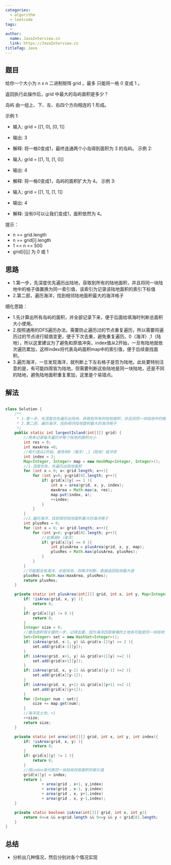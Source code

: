 ```yaml
---
categories:
  - algorithm
  - leetcode
tags:
  - 
author: 
  name: JavaInterview.cn
  link: https://JavaInterview.cn
titleTag: Java
---
```



## 题目

给你一个大小为 n x n 二进制矩阵 grid 。最多 只能将一格 0 变成 1 。

返回执行此操作后，grid 中最大的岛屿面积是多少？

岛屿 由一组上、下、左、右四个方向相连的 1 形成。



示例 1:

* 输入: grid = [[1, 0], [0, 1]]
* 输出: 3
* 解释: 将一格0变成1，最终连通两个小岛得到面积为 3 的岛屿。
示例 2:

* 输入: grid = [[1, 1], [1, 0]]
* 输出: 4
* 解释: 将一格0变成1，岛屿的面积扩大为 4。
示例 3:

* 输入: grid = [[1, 1], [1, 1]]
* 输出: 4
* 解释: 没有0可以让我们变成1，面积依然为 4。


提示：

* n == grid.length
* n == grid[i].length
* 1 <= n <= 500
* grid[i][j] 为 0 或 1

## 思路

* 1.第一步，先深度优先遍历出陆地，获取到所有的陆地面积，并且将同一块陆地中的格子值置换为同一索引值，该索引为记录该陆地面积的索引下标值
* 2.第二部，遍历海洋，找到相邻陆地面积最大的海洋格子

细化思路：
* 1.先计算出所有岛屿的面积，并全部记录下来，便于后面给填海时判断总面积大小使用。
* 2.按照通用的DFS遍历办法，需要防止遍历过的节点重复遍历，所以需要将遍历过的节点进行赋值变更，便于下次去重，避免重复遍历。0（海洋）,1（陆地），所以这里建议为了避免和原值冲突，index值从2开始，一旦有陆地就依次遍历累加，这样index将代表岛屿面积map中的索引值，便于后续查找面积。
* 3.遍历海洋，一旦发现海洋，就判断上下左右格子是否为陆地，此处要特别注意的是，有可能四周皆为陆地，但需要判断这些陆地是同一块陆地，还是不同的陆地，避免陆地面积重复累加，这里是个易错点。
 

## 解法
```java

class Solution {
    /**
     * 1.第一步，先深度优先遍历出陆地，获取到所有的陆地面积，并且将同一块陆地中的格子值置换为同一索引值，该索引为记录该陆地面积的索引下标值
     * 2.第二部，遍历海洋，找到相邻陆地面积最大的海洋格子
     */
    public static int largestIsland(int[][] grid) {
        //用来记录每次遍历中每个陆地的面积大小
        int res = 0;
        int maxArea =0;
        //索引值从2开始，避免和0（海洋）,1（陆地）值冲突
        int index = 2;
        Map<Integer, Integer> map = new HashMap<Integer, Integer>();
        //1.深度优先，先遍历出陆地面积
        for (int x = 0; x< grid.length; x++){
            for (int y=0; y<grid[0].length; y++){
                if( grid[x][y] == 1 ){
                    int a = area(grid, x, y, index);
                    maxArea = Math.max(a, res);
                    map.put(index, a);
                    ++index;
                }
            }
        }
        //2.遍历海洋，找到相邻陆地面积最大的海洋格子
        int plusRes = 0;
        for (int x = 0; x< grid.length; x++){
            for (int y=0; y<grid[0].length; y++){
                //如果是0（海洋）
                if( grid[x][y] == 0 ){
                    int plusArea = plusArea(grid, x, y, map);
                    plusRes = Math.max(plusArea, plusRes);
                }
            }
        }
        //可能都没有海洋，全是陆地，则再次判断，直接返回陆地最大值
        plusRes = Math.max(maxArea, plusRes);
        return plusRes;
    }

    private static int plusArea(int[][] grid, int x, int y, Map<Integer, Integer> map){
        if( !isArea(grid, x, y) ){
            return 0;
        }
        if( grid[x][y] != 0 ){
            return 0;
        }
        Integer size = 0;
        //叠加面积很关键的一步，记得去重，因为海洋四周接壤的土地有可能是同一块陆地
        Set<Integer> set = new HashSet<Integer>();
        if( isArea(grid, x-1, y) && grid[x-1][y] >= 2 ){
            set.add(grid[x-1][y]);
        }
        if( isArea(grid, x+1, y) && grid[x+1][y] >=2 ){
            set.add(grid[x+1][y]);
        }
        if( isArea(grid, x, y-1) && grid[x][y-1] >=2 ){
            set.add(grid[x][y-1]);
        }
        if( isArea(grid, x, y+1) && grid[x][y+1] >=2 ){
            set.add(grid[x][y+1]);
        }
        for (Integer num : set){
            size += map.get(num);
        }
        //海洋变土地，+1
        ++size;
        return size;
    }

    private static int area(int[][] grid, int x, int y, int index){
        if( !isArea(grid, x, y) ){
            return 0;
        }
        if( grid[x][y] != 1 ){
            return 0;
        }
        //用index来代表同一块陆地存放面积的索引值
        grid[x][y] = index;
        return 1
                + area(grid , x+1, y,index)
                + area(grid , x-1, y,index)
                + area(grid , x, y+1,index)
                + area(grid , x, y-1,index);
    }

    private static boolean isArea(int[][] grid, int x, int y){
        return 0<=x && x<grid.length && 0<=y && y < grid[0].length;
    }
}
```

## 总结

- 分析出几种情况，然后分别对各个情况实现 
